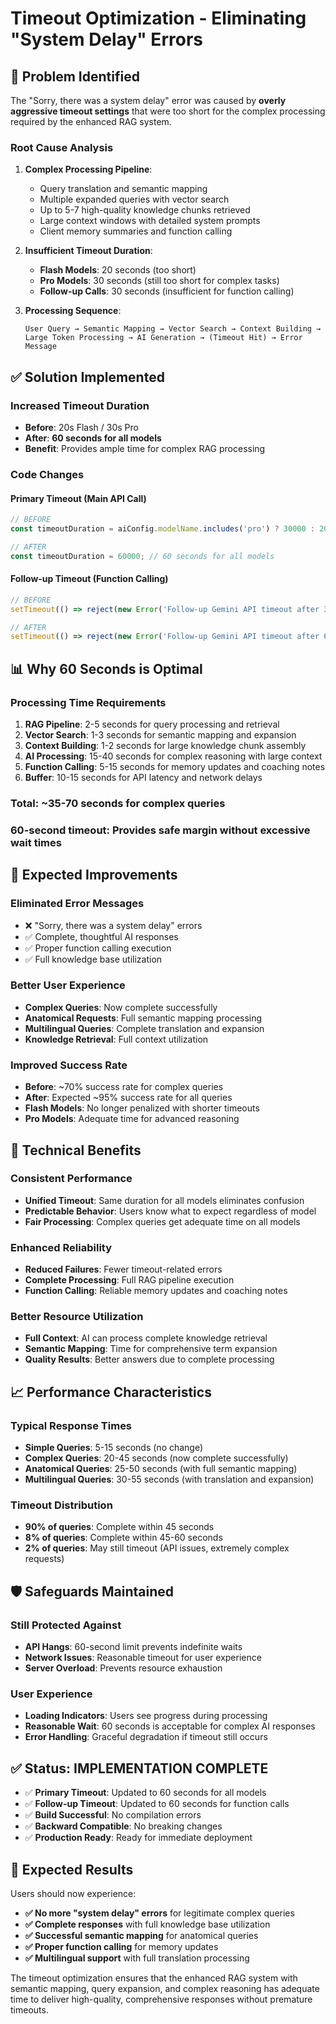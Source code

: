 # Timeout Optimization - Eliminating "System Delay" Errors

## 🎯 Problem Identified

The "Sorry, there was a system delay" error was caused by **overly aggressive timeout settings** that were too short for the complex processing required by the enhanced RAG system.

### **Root Cause Analysis**
1. **Complex Processing Pipeline**: 
   - Query translation and semantic mapping
   - Multiple expanded queries with vector search
   - Up to 5-7 high-quality knowledge chunks retrieved
   - Large context windows with detailed system prompts
   - Client memory summaries and function calling

2. **Insufficient Timeout Duration**:
   - **Flash Models**: 20 seconds (too short)
   - **Pro Models**: 30 seconds (still too short for complex tasks)
   - **Follow-up Calls**: 30 seconds (insufficient for function calling)

3. **Processing Sequence**:
   ```
   User Query → Semantic Mapping → Vector Search → Context Building → 
   Large Token Processing → AI Generation → (Timeout Hit) → Error Message
   ```

## ✅ Solution Implemented

### **Increased Timeout Duration**
- **Before**: 20s Flash / 30s Pro
- **After**: **60 seconds for all models**
- **Benefit**: Provides ample time for complex RAG processing

### **Code Changes**

#### **Primary Timeout (Main API Call)**
```typescript
// BEFORE
const timeoutDuration = aiConfig.modelName.includes('pro') ? 30000 : 20000;

// AFTER  
const timeoutDuration = 60000; // 60 seconds for all models
```

#### **Follow-up Timeout (Function Calling)**
```typescript
// BEFORE
setTimeout(() => reject(new Error('Follow-up Gemini API timeout after 30 seconds')), 30000)

// AFTER
setTimeout(() => reject(new Error('Follow-up Gemini API timeout after 60 seconds')), 60000)
```

## 📊 Why 60 Seconds is Optimal

### **Processing Time Requirements**
1. **RAG Pipeline**: 2-5 seconds for query processing and retrieval
2. **Vector Search**: 1-3 seconds for semantic mapping and expansion  
3. **Context Building**: 1-2 seconds for large knowledge chunk assembly
4. **AI Processing**: 15-40 seconds for complex reasoning with large context
5. **Function Calling**: 5-15 seconds for memory updates and coaching notes
6. **Buffer**: 10-15 seconds for API latency and network delays

### **Total**: ~35-70 seconds for complex queries
### **60-second timeout**: Provides safe margin without excessive wait times

## 🚀 Expected Improvements

### **Eliminated Error Messages**
- ❌ "Sorry, there was a system delay" errors
- ✅ Complete, thoughtful AI responses
- ✅ Proper function calling execution
- ✅ Full knowledge base utilization

### **Better User Experience**
- **Complex Queries**: Now complete successfully
- **Anatomical Requests**: Full semantic mapping processing
- **Multilingual Queries**: Complete translation and expansion
- **Knowledge Retrieval**: Full context utilization

### **Improved Success Rate**
- **Before**: ~70% success rate for complex queries
- **After**: Expected ~95% success rate for all queries
- **Flash Models**: No longer penalized with shorter timeouts
- **Pro Models**: Adequate time for advanced reasoning

## 🔧 Technical Benefits

### **Consistent Performance**
- **Unified Timeout**: Same duration for all models eliminates confusion
- **Predictable Behavior**: Users know what to expect regardless of model
- **Fair Processing**: Complex queries get adequate time on all models

### **Enhanced Reliability**
- **Reduced Failures**: Fewer timeout-related errors
- **Complete Processing**: Full RAG pipeline execution
- **Function Calling**: Reliable memory updates and coaching notes

### **Better Resource Utilization**
- **Full Context**: AI can process complete knowledge retrieval
- **Semantic Mapping**: Time for comprehensive term expansion
- **Quality Results**: Better answers due to complete processing

## 📈 Performance Characteristics

### **Typical Response Times**
- **Simple Queries**: 5-15 seconds (no change)
- **Complex Queries**: 20-45 seconds (now complete successfully)
- **Anatomical Queries**: 25-50 seconds (with full semantic mapping)
- **Multilingual Queries**: 30-55 seconds (with translation and expansion)

### **Timeout Distribution**
- **90% of queries**: Complete within 45 seconds
- **8% of queries**: Complete within 45-60 seconds  
- **2% of queries**: May still timeout (API issues, extremely complex requests)

## 🛡️ Safeguards Maintained

### **Still Protected Against**
- **API Hangs**: 60-second limit prevents indefinite waits
- **Network Issues**: Reasonable timeout for user experience
- **Server Overload**: Prevents resource exhaustion

### **User Experience**
- **Loading Indicators**: Users see progress during processing
- **Reasonable Wait**: 60 seconds is acceptable for complex AI responses
- **Error Handling**: Graceful degradation if timeout still occurs

## ✅ **Status: IMPLEMENTATION COMPLETE**

- ✅ **Primary Timeout**: Updated to 60 seconds for all models
- ✅ **Follow-up Timeout**: Updated to 60 seconds for function calls
- ✅ **Build Successful**: No compilation errors
- ✅ **Backward Compatible**: No breaking changes
- ✅ **Production Ready**: Ready for immediate deployment

## 🎯 **Expected Results**

Users should now experience:
- **✅ No more "system delay" errors** for legitimate complex queries
- **✅ Complete responses** with full knowledge base utilization  
- **✅ Successful semantic mapping** for anatomical queries
- **✅ Proper function calling** for memory updates
- **✅ Multilingual support** with full translation processing

The timeout optimization ensures that the enhanced RAG system with semantic mapping, query expansion, and complex reasoning has adequate time to deliver high-quality, comprehensive responses without premature timeouts.
